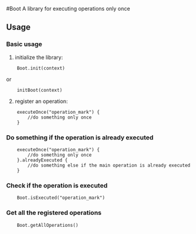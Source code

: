 #Boot
A library for executing operations only once

## Usage
### Basic usage
1. initialize the library:
```
    Boot.init(context)
```
or
```
    initBoot(context)
```
2. register an operation:
```
    executeOnce("operation_mark") {
        //do something only once
    }
```
### Do something if the operation is already executed
```
    executeOnce("operation_mark") {
        //do something only once
    }.alreadyExecuted {
        //do something else if the main operation is already executed
    }
```
### Check if the operation is executed
```
    Boot.isExecuted("operation_mark")
```
### Get all the registered operations
```
    Boot.getAllOperations()
```